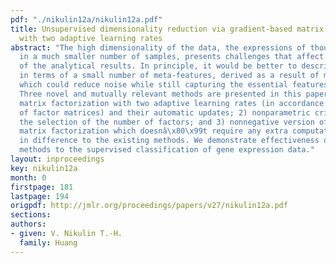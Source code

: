 ```yaml
---
pdf: "./nikulin12a/nikulin12a.pdf"
title: Unsupervised dimensionality reduction via gradient-based matrix factorization
  with two adaptive learning rates
abstract: "The high dimensionality of the data, the expressions of thousands of features
  in a much smaller number of samples, presents challenges that affect applicability
  of the analytical results. In principle, it would be better to describe the data
  in terms of a small number of meta-features, derived as a result of matrix factorization,
  which could reduce noise while still capturing the essential features of the data.
  Three novel and mutually relevant methods are presented in this paper: 1) gradient-based
  matrix factorization with two adaptive learning rates (in accordance with the number
  of factor matrices) and their automatic updates; 2) nonparametric criterion for
  the selection of the number of factors; and 3) nonnegative version of the gradient-based
  matrix factorization which doesnâ\x80\x99t require any extra computational costs
  in difference to the existing methods. We demonstrate effectiveness of the proposed
  methods to the supervised classification of gene expression data."
layout: inproceedings
key: nikulin12a
month: 0
firstpage: 181
lastpage: 194
origpdf: http://jmlr.org/proceedings/papers/v27/nikulin12a.pdf
sections: 
authors:
- given: V. Nikulin T.-H.
  family: Huang
---
```

